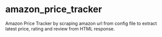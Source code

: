 # amazon_price_tracker
Amazon Price Tracker by scraping amazon url from config file to extract latest price, rating and review from HTML response.
